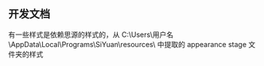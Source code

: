 ## 开发文档

有一些样式是依赖思源的样式的，从 C:\Users\用户名\AppData\Local\Programs\SiYuan\resources\ 中提取的 appearance stage 文件夹的样式